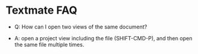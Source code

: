 # Textmate FAQ

- Q: How can I open two views of the same document?

- A: open a project view including the file (SHIFT-CMD-P), and then open the same file  multiple times.
